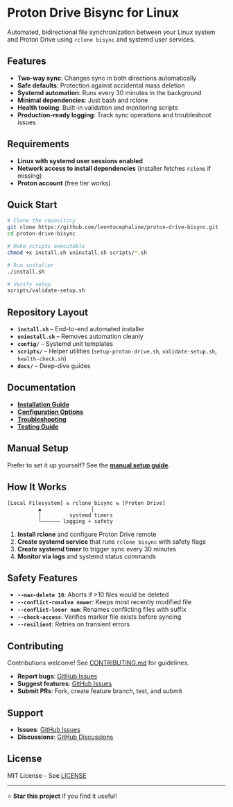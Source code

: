 # Proton Drive Bisync for Linux

Automated, bidirectional file synchronization between your Linux system and Proton Drive using `rclone bisync` and systemd user services.

## Features

- **Two-way sync**: Changes sync in both directions automatically
- **Safe defaults**: Protection against accidental mass deletion
- **Systemd automation**: Runs every 30 minutes in the background
- **Minimal dependencies**: Just bash and rclone
- **Health tooling**: Built-in validation and monitoring scripts
- **Production-ready logging**: Track sync operations and troubleshoot issues

## Requirements

- **Linux with systemd user sessions enabled**
- **Network access to install dependencies** (installer fetches `rclone` if missing)
- **Proton account** (free tier works)

## Quick Start

```bash
# Clone the repository
git clone https://github.com/leontocephaline/proton-drive-bisync.git
cd proton-drive-bisync

# Make scripts executable
chmod +x install.sh uninstall.sh scripts/*.sh

# Run installer
./install.sh

# Verify setup
scripts/validate-setup.sh
```

## Repository Layout

- **`install.sh`** – End-to-end automated installer
- **`uninstall.sh`** – Removes automation cleanly
- **`config/`** – Systemd unit templates
- **`scripts/`** – Helper utilities (`setup-proton-drive.sh`, `validate-setup.sh`, `health-check.sh`)
- **`docs/`** – Deep-dive guides

## Documentation

- **[Installation Guide](docs/INSTALLATION.md)**
- **[Configuration Options](docs/CONFIGURATION.md)**
- **[Troubleshooting](docs/TROUBLESHOOTING.md)**
- **[Testing Guide](docs/TESTING.md)**

## Manual Setup

Prefer to set it up yourself? See the [**manual setup guide**](https://gist.github.com/leontocephaline/526cc5cafefdefd264c8422deb897e39).

## How It Works

```
[Local Filesystem] ⇆ rclone bisync ⇆ [Proton Drive]
          ▲                │
          │         systemd timers
          └────── logging + safety
```

1. **Install rclone** and configure Proton Drive remote
2. **Create systemd service** that runs `rclone bisync` with safety flags
3. **Create systemd timer** to trigger sync every 30 minutes
4. **Monitor via logs** and systemd status commands

## Safety Features

- **`--max-delete 10`**: Aborts if >10 files would be deleted
- **`--conflict-resolve newer`**: Keeps most recently modified file
- **`--conflict-loser num`**: Renames conflicting files with suffix
- **`--check-access`**: Verifies marker file exists before syncing
- **`--resilient`**: Retries on transient errors

## Contributing

Contributions welcome! See [CONTRIBUTING.md](CONTRIBUTING.md) for guidelines.

- **Report bugs**: [GitHub Issues](https://github.com/leontocephaline/proton-drive-bisync/issues)
- **Suggest features**: [GitHub Issues](https://github.com/leontocephaline/proton-drive-bisync/issues)
- **Submit PRs**: Fork, create feature branch, test, and submit

## Support

- **Issues**: [GitHub Issues](https://github.com/leontocephaline/proton-drive-bisync/issues)
- **Discussions**: [GitHub Discussions](https://github.com/leontocephaline/proton-drive-bisync/discussions)

## License

MIT License - See [LICENSE](LICENSE)

---

⭐ **Star this project** if you find it useful!
